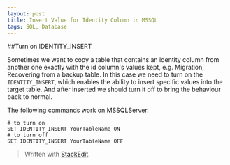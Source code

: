 ```yaml
---
layout: post
title: Insert Value for Identity Column in MSSQL
tags: SQL, Database
---
```


##Turn on IDENTITY_INSERT

Sometimes we want to copy a table that contains an identity column from another one exactly with the id column's values kept, e.g. Migration, Recovering from a backup table. In this case we need to turn on the `IDENTITY_INSERT`, which enables the ability to insert specific values into the target table. And after inserted we should turn it off to bring the behaviour back to normal.

The following commands work on MSSQLServer.
```
# to turn on
SET IDENTITY_INSERT YourTableName ON
# to turn off
SET IDENTITY_INSERT YourTableName OFF
```

> Written with [StackEdit](https://stackedit.io/).